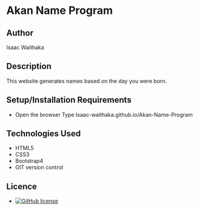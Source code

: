 # Akan Name Program

## Author

Isaac Waithaka

## Description

This website generates names based on the day you were born.

## Setup/Installation Requirements

- Open the browser
  Type Isaac-waithaka.github.io/Akan-Name-Program

## Technologies Used

- HTML5
- CSS3
- Bootstrap4
- GIT version control

## Licence

- [![GitHub license](https://img.shields.io/github/license/Naereen/StrapDown.js.svg)](https://github.com/Naereen/StrapDown.js/blob/master/LICENSE)
